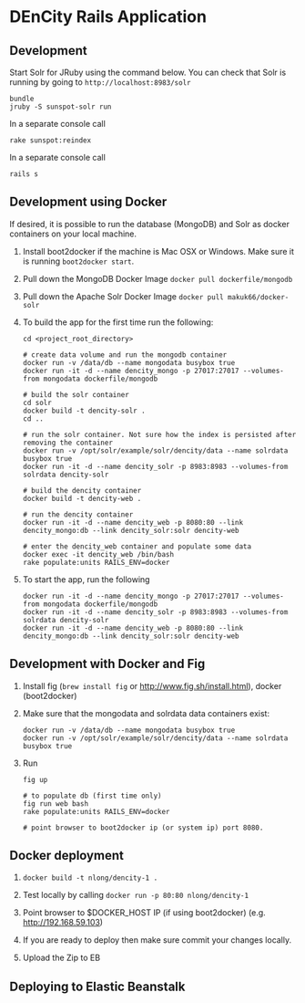 # DEnCity Rails Application

## Development

Start Solr for JRuby using the command below.  You can check that Solr is running by going to `http://localhost:8983/solr`

```
bundle
jruby -S sunspot-solr run
```

In a separate console  call

```
rake sunspot:reindex
```

In a separate console call

```
rails s
```

## Development using Docker

If desired, it is possible to run the database (MongoDB) and Solr as docker containers on your local machine.

1. Install boot2docker if the machine is Mac OSX or Windows. Make sure it is running `boot2docker start`.
1. Pull down the MongoDB Docker Image `docker pull dockerfile/mongodb`
1. Pull down the Apache Solr Docker Image `docker pull makuk66/docker-solr`
1. To build the app for the first time run the following:

    ```
    cd <project_root_directory>

    # create data volume and run the mongodb container
    docker run -v /data/db --name mongodata busybox true
    docker run -it -d --name dencity_mongo -p 27017:27017 --volumes-from mongodata dockerfile/mongodb

    # build the solr container
    cd solr
    docker build -t dencity-solr .
    cd ..

    # run the solr container. Not sure how the index is persisted after removing the container
    docker run -v /opt/solr/example/solr/dencity/data --name solrdata busybox true
    docker run -it -d --name dencity_solr -p 8983:8983 --volumes-from solrdata dencity-solr

    # build the dencity container
    docker build -t dencity-web .

    # run the dencity container
    docker run -it -d --name dencity_web -p 8080:80 --link dencity_mongo:db --link dencity_solr:solr dencity-web

    # enter the dencity_web container and populate some data
    docker exec -it dencity_web /bin/bash
    rake populate:units RAILS_ENV=docker
    ```

1. To start the app, run the following

    ```
    docker run -it -d --name dencity_mongo -p 27017:27017 --volumes-from mongodata dockerfile/mongodb
    docker run -it -d --name dencity_solr -p 8983:8983 --volumes-from solrdata dencity-solr
    docker run -it -d --name dencity_web -p 8080:80 --link dencity_mongo:db --link dencity_solr:solr dencity-web
    ```

## Development with Docker and Fig

1. Install fig (`brew install fig` or http://www.fig.sh/install.html), docker (boot2docker)
1. Make sure that the mongodata and solrdata data containers exist:

    ```
    docker run -v /data/db --name mongodata busybox true
    docker run -v /opt/solr/example/solr/dencity/data --name solrdata busybox true
    ```

1. Run

    ```
    fig up

    # to populate db (first time only)
    fig run web bash
    rake populate:units RAILS_ENV=docker

    # point browser to boot2docker ip (or system ip) port 8080.
    ```

## Docker deployment

1. `docker build -t nlong/dencity-1 .`
1. Test locally by calling `docker run -p 80:80 nlong/dencity-1`
1. Point browser to $DOCKER_HOST IP (if using boot2docker) (e.g. http://192.168.59.103)
1. If you are ready to deploy then make sure commit your changes locally.

1. Upload the Zip to EB

## Deploying to Elastic Beanstalk
